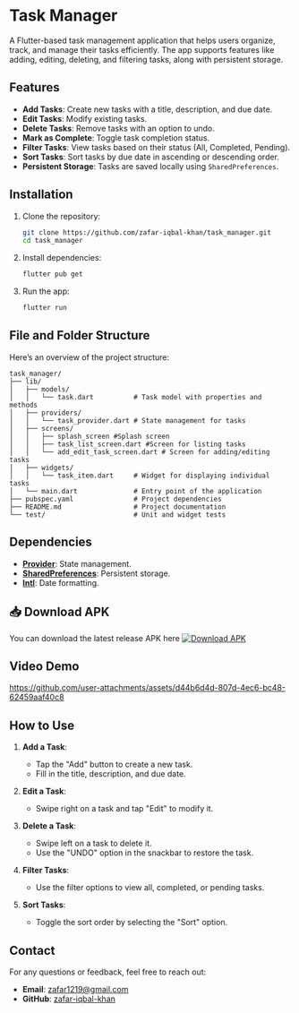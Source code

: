 # Task Manager

A Flutter-based task management application that helps users organize, track, and manage their tasks efficiently. The app supports features like adding, editing, deleting, and filtering tasks, along with persistent storage.

## Features

- **Add Tasks**: Create new tasks with a title, description, and due date.
- **Edit Tasks**: Modify existing tasks.
- **Delete Tasks**: Remove tasks with an option to undo.
- **Mark as Complete**: Toggle task completion status.
- **Filter Tasks**: View tasks based on their status (All, Completed, Pending).
- **Sort Tasks**: Sort tasks by due date in ascending or descending order.
- **Persistent Storage**: Tasks are saved locally using `SharedPreferences`.


## Installation

1. Clone the repository:
   ```bash
   git clone https://github.com/zafar-iqbal-khan/task_manager.git
   cd task_manager
   ```

2. Install dependencies:
   ```bash
   flutter pub get
   ```

3. Run the app:
   ```bash
   flutter run
   ```

## File and Folder Structure

Here’s an overview of the project structure:

```
task_manager/
├── lib/
│   ├── models/
│   │   └── task.dart          # Task model with properties and methods
│   ├── providers/
│   │   └── task_provider.dart # State management for tasks
│   ├── screens/
│   │   ├── splash_screen #Splash screen
│   │   ├── task_list_screen.dart #Screen for listing tasks
│   │   └── add_edit_task_screen.dart # Screen for adding/editing tasks
│   ├── widgets/
│   │   └── task_item.dart     # Widget for displaying individual tasks
│   └── main.dart              # Entry point of the application
├── pubspec.yaml               # Project dependencies
├── README.md                  # Project documentation
└── test/                      # Unit and widget tests
```

## Dependencies

- **[Provider](https://pub.dev/packages/provider)**: State management.
- **[SharedPreferences](https://pub.dev/packages/shared_preferences)**: Persistent storage.
- **[Intl](https://pub.dev/packages/intl)**: Date formatting.


## 📥 Download APK

You can download the latest release APK here [![Download APK](https://img.shields.io/badge/Download-APK-blue.svg?style=for-the-badge)](https://github.com/Zafar-Iqbal-Khan/task_manager/raw/main/release_apk/app-release.apk)

## Video Demo

https://github.com/user-attachments/assets/d44b6d4d-807d-4ec6-bc48-62459aaf40c8


## How to Use

1. **Add a Task**:
   - Tap the "Add" button to create a new task.
   - Fill in the title, description, and due date.

2. **Edit a Task**:
   - Swipe right on a task and tap "Edit" to modify it.

3. **Delete a Task**:
   - Swipe left on a task to delete it.
   - Use the "UNDO" option in the snackbar to restore the task.

4. **Filter Tasks**:
   - Use the filter options to view all, completed, or pending tasks.

5. **Sort Tasks**:
   - Toggle the sort order by selecting the "Sort" option.



## Contact

For any questions or feedback, feel free to reach out:

- **Email**: zafar1219@gmail.com
- **GitHub**: [zafar-iqbal-khan](https://github.com/zafar-iqbal-khan)

